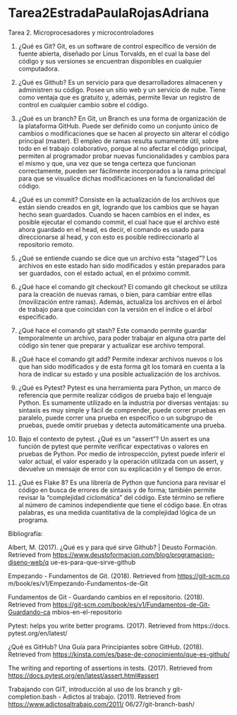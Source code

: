 # Tarea2EstradaPaulaRojasAdriana
Tarea 2. Microprocesadores y microcontroladores

1.	¿Qué es Git?
Git, es un software de control específico de versión de fuente abierta, diseñado por Linus Torvalds, en el cual la base del código y sus versiones se encuentran disponibles en cualquier computadora.

2.	¿Qué es Github?
Es un servicio para que desarrolladores almacenen y administren su código. Posee un sitio web y un servicio de nube. Tiene como ventaja que es gratuito y, además, permite llevar un registro de control en cualquier cambio sobre el código. 

3.	¿Qué es un branch?
En Git, un Branch es una forma de organización de la plataforma GitHub. Puede ser definido como un conjunto único de cambios o modificaciones que se hacen al proyecto sin alterar el código principal (master). El empleo de ramas resulta sumamente útil, sobre todo en el trabajo colaborativo, porque al no afectar el código principal, permiten al programador probar nuevas funcionalidades y cambios para el mismo y que, una vez que se tenga certeza que funcionan correctamente, pueden ser fácilmente incorporados a la rama principal para que se visualice dichas modificaciones en la funcionalidad del código.

4.	¿Qué es un commit?
Consiste en la actualización de los archivos que están siendo creados en git, logrando que los cambios que se hayan hecho sean guardados. Cuando se hacen cambios en el index, es posible ejecutar el comando commit, el cual hace que el archivo esté ahora guardado en el head, es decir, el comando es usado para direccionarse al head, y con esto es posible redireccionarlo al repositorio remoto.

5.	¿Qué se entiende cuando se dice que un archivo esta “staged”?
Los archivos en este estado han sido modificados y están preparados para ser guardados, con el estado actual, en el próximo commit.

6.	¿Qué hace el comando git checkout?
El comando git checkout se utiliza para la creación de nuevas ramas, o bien, para cambiar entre ellas (movilización entre ramas). Además, actualiza los archivos en el árbol de trabajo para que coincidan con la versión en el índice o el árbol especificado.

7.	¿Qué hace el comando git stash?
Este comando permite guardar temporalmente un archivo, para poder trabajar en alguna otra parte del código sin tener que preparar y actualizar ese archivo temporal.

8.	¿Qué hace el comando git add?
Permite indexar archivos nuevos o los que han sido modificados y de esta forma git los tomará en cuenta a la hora de indicar su estado y una posible actualización de los archivos.

9.	¿Qué es Pytest?
Pytest es una herramienta para Python, un marco de referencia que permite realizar códigos de prueba bajo el lenguaje Python. Es sumamente utilizado en la industria por diversas ventajas: su sintaxis es muy simple y fácil de comprender, puede correr pruebas en paralelo, puede correr una prueba en específico o un subgrupo de pruebas, puede omitir pruebas y detecta automáticamente una prueba.

10.	 Bajo el contexto de pytest. ¿Qué es un “assert”?
Un assert es una función de pytest que permite verificar expectativas o valores en pruebas de Python. Por medio de introspección, pytest puede inferir el valor actual, el valor esperado y la operación utilizada con un assert, y devuelve un mensaje de error con su explicación y el tiempo de error.

11.	 ¿Qué es Flake 8?
Es una librería de Python que funciona para revisar el código en busca de errores de sintaxis y de forma; también permite revisar la “complejidad ciclomática” del código. Este término se refiere al número de caminos independiente que tiene el código base. En otras palabras, es una medida cuantitativa de la complejidad lógica de un programa.

Bibliografía:

Albert, M. (2017). ¿Qué es y para qué sirve Github? | Deusto Formación. Retrieved from https://www.deustoformacion.com/blog/programacion-diseno-web/q ue-es-para-que-sirve-github

Empezando - Fundamentos de Git. (2018). Retrieved from https://git-scm.co m/book/es/v1/Empezando-Fundamentos-de-Git

Fundamentos de Git - Guardando cambios en el repositorio. (2018). Retrieved from https://git-scm.com/book/es/v1/Fundamentos-de-Git-Guardando-ca mbios-en-el-repositorio

Pytest: helps you write better programs. (2017). Retrieved from https://docs. pytest.org/en/latest/

¿Qué es GitHub? Una Guía para Principiantes sobre GitHub. (2018). Retrieved from https://kinsta.com/es/base-de-conocimiento/que-es-github/

The writing and reporting of assertions in tests. (2017). Retrieved from https://docs.pytest.org/en/latest/assert.html#assert

Trabajando con GIT, introducción al uso de los branch y git-completion.bash - Adictos al trabajo. (2011). Retrieved from https://www.adictosaltrabajo.com/2011/ 06/27/git-branch-bash/
